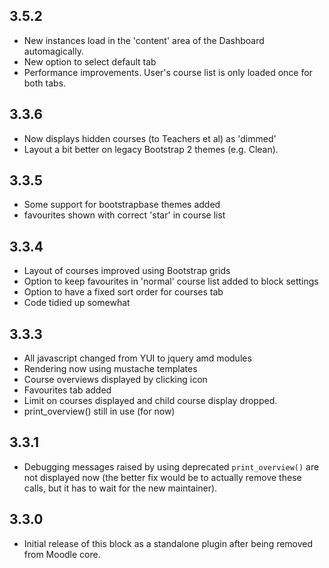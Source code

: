 ## 3.5.2 ##

* New instances load in the 'content' area of the Dashboard automagically.
* New option to select default tab
* Performance improvements. User's course list is only loaded once for both tabs. 

## 3.3.6 ##

* Now displays hidden courses (to Teachers et al) as 'dimmed'
* Layout a bit better on legacy Bootstrap 2 themes (e.g. Clean).

## 3.3.5 ##

* Some support for bootstrapbase themes added
* favourites shown with correct 'star' in course list

## 3.3.4 ##

* Layout of courses improved using Bootstrap grids
* Option to keep favourites in 'normal' course list added to block settings
* Option to have a fixed sort order for courses tab
* Code tidied up somewhat

## 3.3.3 ##

* All javascript changed from YUI to jquery amd modules
* Rendering now using mustache templates
* Course overviews displayed by clicking icon 
* Favourites tab added
* Limit on courses displayed and child course display dropped.
* print_overview() still in use (for now)

## 3.3.1 ##

* Debugging messages raised by using deprecated `print_overview()` are not
  displayed now (the better fix would be to actually remove these calls, but it
  has to wait for the new maintainer).

## 3.3.0 ##

* Initial release of this block as a standalone plugin after being removed from
  Moodle core.
